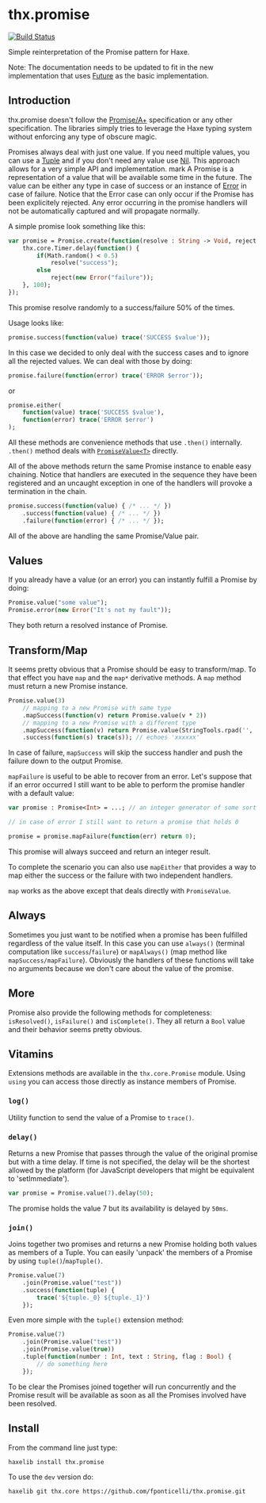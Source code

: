 # thx.promise

[![Build Status](https://travis-ci.org/fponticelli/thx.promise.svg)](https://travis-ci.org/fponticelli/thx.promise)

Simple reinterpretation of the Promise pattern for Haxe.

Note: The documentation needs to be updated to fit in the new implementation that uses [Future](http://thx-lib.org/api/thx/promise/Future.html) as the basic implementation.

## Introduction

thx.promise doesn't follow the [Promise/A+](https://promisesaplus.com/) specification or any other specification. The libraries simply tries to leverage the Haxe typing system without enforcing any type of obscure magic.

Promises always deal with just one value. If you need multiple values, you can use a [Tuple](http://thx-lib.org/api/thx/core/Tuple2.html) and if you don't need any value use [Nil](http://thx-lib.org/api/thx/core/Nil.html). This approach allows for a very simple API and implementation.
mark
A Promise is a representation of a value that will be available some time in the future. The value can be either any type in case of success or an instance of [Error](http://thx-lib.org/api/thx/core/Error.html) in case of failure. Notice that the Error case can only occur if the Promise has been explicitely rejected. Any error occurring in the promise handlers will not be automatically captured and will propagate normally.

A simple promise look something like this:

```haxe
var promise = Promise.create(function(resolve : String -> Void, reject : Error -> Void) {
    thx.core.Timer.delay(function() {
        if(Math.random() < 0.5)
            resolve("success");
        else
            reject(new Error("failure"));
    }, 100);
});
```

This promise resolve randomly to a success/failure 50% of the times.

Usage looks like:

```haxe
promise.success(function(value) trace('SUCCESS $value'));
```

In this case we decided to only deal with the success cases and to ignore all the rejected values. We can deal with those by doing:

```haxe
promise.failure(function(error) trace('ERROR $error'));
```

or

```haxe
promise.either(
    function(value) trace('SUCCESS $value'),
    function(error) trace('ERROR $error')
);
```

All these methods are convenience methods that use `.then()` internally. `.then()` method deals with [`PromiseValue<T>`](http://thx-lib.org/api/thx/promise/PromiseValue.html) directly.

All of the above methods return the same Promise instance to enable easy chaining. Notice that handlers are executed in the sequence they have been registered and an uncaught exception in one of the handlers will provoke a termination in the chain.

```haxe
promise.success(function(value) { /* ... */ })
    .success(function(value) { /* ... */ })
    .failure(function(error) { /* ... */ });
```

All of the above are handling the same Promise/Value pair.

## Values

If you already have a value (or an error) you can instantly fulfill a Promise by doing:

```haxe
Promise.value("some value");
Promise.error(new Error("It's not my fault"));
```

They both return a resolved instance of Promise.

## Transform/Map

It seems pretty obvious that a Promise should be easy to transform/map. To that effect you have `map` and the `map*` derivative methods. A `map` method must return a new Promise instance.

```haxe
Promise.value(3)
    // mapping to a new Promise with same type
    .mapSuccess(function(v) return Promise.value(v * 2))
    // mapping to a new Promise with a different type
    .mapSuccess(function(v) return Promise.value(StringTools.rpad('', 'x', v)))
    .success(function(s) trace(s)); // echoes 'xxxxxx'
```

In case of failure, `mapSuccess` will skip the success handler and push the failure down to the output Promise.

`mapFailure` is useful to be able to recover from an error. Let's suppose that if an error occurred I still want to be able to perform the promise handler with a default value:

```haxe
var promise : Promise<Int> = ...; // an integer generator of some sort

// in case of error I still want to return a promise that holds 0

promise = promise.mapFailure(function(err) return 0);
```

This promise will always succeed and return an integer result.

To complete the scenario you can also use `mapEither` that provides a way to map either the success or the failure with two independent handlers.

`map` works as the above except that deals directly with `PromiseValue`.

## Always

Sometimes you just want to be notified when a promise has been fulfilled regardless of the value itself. In this case you can use `always()` (terminal computation like `success`/`failure`) or `mapAlways()` (map method like `mapSuccess/mapFailure`). Obviously the handlers of these functions will take no arguments because we don't care about the value of the promise.

## More

Promise also provide the following methods for completeness: `isResolved()`, `isFailure()` and `isComplete()`. They all return a `Bool` value and their behavior seems pretty obvious.

## Vitamins

Extensions methods are available in the `thx.core.Promise` module. Using `using` you can access those directly as instance members of Promise.

### `log()`

Utility function to send the value of a Promise to `trace()`.

### `delay()`

Returns a new Promise that passes through the value of the original promise but with a time delay. If time is not specified, the delay will be the shortest allowed by the platform (for JavaScript developers that might be equivalent to 'setImmediate').

```haxe
var promise = Promise.value(7).delay(50);
```

The promise holds the value 7 but its availability is delayed by `50ms`.

### `join()`

Joins together two promises and returns a new Promise holding both values as members of a Tuple. You can easily 'unpack' the members of a Promise<TupleX> by using `tuple()`/`mapTuple()`.

```haxe
Promise.value(7)
    .join(Promise.value("test"))
    .success(function(tuple) {
        trace('${tuple._0} ${tuple._1}')
    });
```

Even more simple with the `tuple()` extension method:

```haxe
Promise.value(7)
    .join(Promise.value("test"))
    .join(Promise.value(true))
    .tuple(function(number : Int, text : String, flag : Bool) {
        // do something here
    });
```

To be clear the Promises joined together will run concurrently and the Promise<TupleX> result will be available as soon as all the Promises involved have been resolved.

## Install

From the command line just type:

```bash
haxelib install thx.promise
```

To use the `dev` version do:

```bash
haxelib git thx.core https://github.com/fponticelli/thx.promise.git
```
